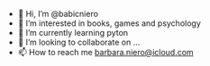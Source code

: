 - 👋 Hi, I’m @babicniero
- 👀 I’m interested in books, games and psychology
- 🌱 I’m currently learning pyton
- 💞️ I’m looking to collaborate on ...
- 📫 How to reach me barbara.niero@icloud.com

<!---
babicniero/babicniero is a ✨ special ✨ repository because its `README.md` (this file) appears on your GitHub profile.
You can click the Preview link to take a look at your changes.
--->
